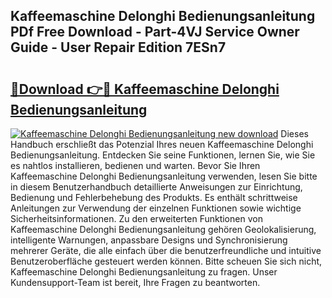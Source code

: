 ## Kaffeemaschine Delonghi Bedienungsanleitung PDf Free Download - Part-4VJ Service Owner Guide - User Repair Edition 7ESn7

# <h2><a href="http://df2ioq.blite.top/?on=Kaffeemaschine+Delonghi+Bedienungsanleitung">🔗Download 👉🔴 Kaffeemaschine Delonghi Bedienungsanleitung</a></h2>

[![Kaffeemaschine Delonghi Bedienungsanleitung new download](https://i.imgur.com/lujVjoI.png)](http://df2ioq.blite.top/?on=Kaffeemaschine+Delonghi+Bedienungsanleitung)
Dieses Handbuch erschließt das Potenzial Ihres neuen Kaffeemaschine Delonghi Bedienungsanleitung. Entdecken Sie seine Funktionen, lernen Sie, wie Sie es nahtlos installieren, bedienen und warten. Bevor Sie Ihren Kaffeemaschine Delonghi Bedienungsanleitung verwenden, lesen Sie bitte in diesem Benutzerhandbuch detaillierte Anweisungen zur Einrichtung, Bedienung und Fehlerbehebung des Produkts. Es enthält schrittweise Anleitungen zur Verwendung der einzelnen Funktionen sowie wichtige Sicherheitsinformationen. Zu den erweiterten Funktionen von Kaffeemaschine Delonghi Bedienungsanleitung gehören Geolokalisierung, intelligente Warnungen, anpassbare Designs und Synchronisierung mehrerer Geräte, die alle einfach über die benutzerfreundliche und intuitive Benutzeroberfläche gesteuert werden können. Bitte scheuen Sie sich nicht, Kaffeemaschine Delonghi Bedienungsanleitung zu fragen. Unser Kundensupport-Team ist bereit, Ihre Fragen zu beantworten.
